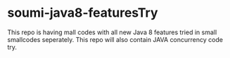 # soumi-java8-featuresTry
This repo is having mall codes with all new Java 8 features tried in small smallcodes seperately. This repo will also contain JAVA concurrency code try. 
